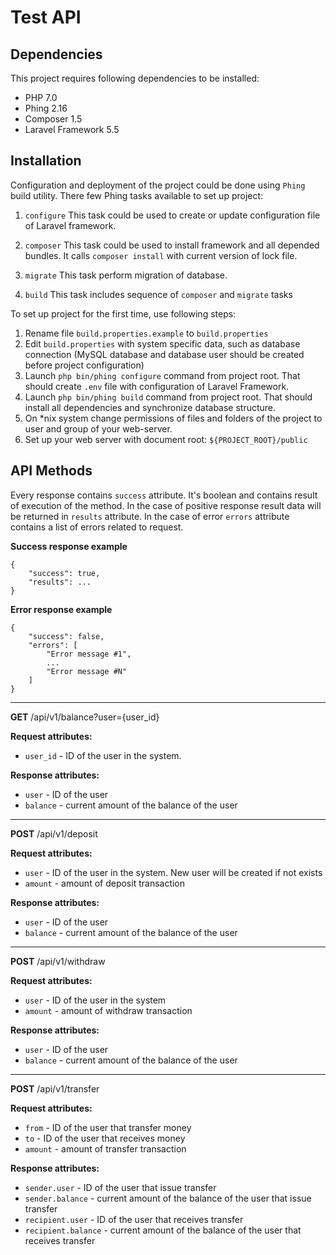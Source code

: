 Test API
========

## Dependencies

This project requires following dependencies to be installed:

* PHP 7.0
* Phing 2.16
* Composer 1.5
* Laravel Framework 5.5

## Installation

Configuration and deployment of the project could be done using `Phing` build utility. There few Phing tasks available to set up project:

1. `configure`
    This task could be used to create or update configuration file of Laravel framework.

2. `composer`
    This task could be used to install framework and all depended bundles. It calls `composer install` with current version of lock file.

3. `migrate`
    This task perform migration of database.

4. `build`
    This task includes sequence of `composer` and `migrate` tasks

To set up project for the first time, use following steps:

1. Rename file `build.properties.example` to `build.properties`
2. Edit `build.properties` with system specific data, such as database connection (MySQL database and database user should be created before project configuration)
3. Launch `php bin/phing configure` command from project root. That should create `.env` file with configuration of Laravel Framework.
4. Launch `php bin/phing build` command from project root. That should install all dependencies and synchronize database structure.
5. On *nix system change permissions of files and folders of the project to user and group of your web-server.
6. Set up your web server with document root: `${PROJECT_ROOT}/public`

## API Methods

Every response contains `success` attribute. It's boolean and contains result of execution of the method.
In the case of positive response result data will be returned in `results` attribute.
In the case of error `errors` attribute contains a list of errors related to request.

**Success response example**

```
{
    "success": true,
    "results": ...
}
```

**Error response example**

```
{
    "success": false,
    "errors": [
        "Error message #1",
        ... 
        "Error message #N"
    ]
}
```

------------------------------------------------------------------------

**GET** /api/v1/balance?user={user_id}

**Request attributes:**
* `user_id` - ID of the user in the system.

**Response attributes:**
* `user` - ID of the user
* `balance` - current amount of the balance of the user

------------------------------------------------------------------------

**POST** /api/v1/deposit

**Request attributes:**
* `user` - ID of the user in the system. New user will be created if not exists
* `amount` - amount of deposit transaction 

**Response attributes:**
* `user` - ID of the user
* `balance` - current amount of the balance of the user

------------------------------------------------------------------------

**POST** /api/v1/withdraw

**Request attributes:**
* `user` - ID of the user in the system
* `amount` - amount of withdraw transaction 

**Response attributes:**
* `user` - ID of the user
* `balance` - current amount of the balance of the user

------------------------------------------------------------------------

**POST** /api/v1/transfer

**Request attributes:**
* `from` - ID of the user that transfer money
* `to` - ID of the user that receives money
* `amount` - amount of transfer transaction 

**Response attributes:**
* `sender.user` - ID of the user that issue transfer
* `sender.balance` - current amount of the balance of the user that issue transfer
* `recipient.user` - ID of the user that receives transfer
* `recipient.balance` - current amount of the balance of the user that receives transfer

